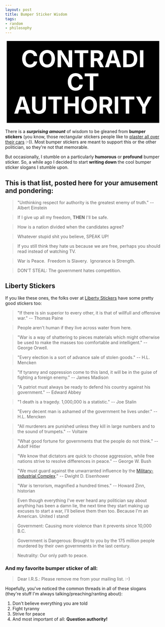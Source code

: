 ```yaml
---
layout: post
title: Bumper Sticker Wisdom
tags:
- random
- philosophy
---
```


<div style="font-size: 75px;color:#FFF;border:#FFF solid 5px;text-align:center;background-color:#000;line-height:75px;font-weight:bold;padding:20px;margin:5px 0;">CONTRADICT AUTHORITY</div>

There is a ***surprising amount*** of wisdom to be gleaned from **bumper stickers** (you know, those rectangular stickers people like to [plaster all over their cars](/images/bumper-sticker-car.jpg) :-)). Most bumper stickers are meant to support this or the other politician, so they're not that memorable.

But occasionally, I stumble on a particularly **humorous** or **profound** bumper sticker. So, a while ago I decided to start **writing down** the cool bumper sticker slogans I stumble upon.

## This is that list, posted here for your amusement and pondering:

> "Unthinking respect for authority is the greatest enemy of truth." -- Albert Einstein

> If I give up all my freedom, **THEN** I'll be safe.

> How is a nation divided when the candidates agree?

> Whatever stupid shit you believe, SPEAK UP!

> If you still think they hate us because we are free, perhaps you should read instead of watching TV.

> War is Peace.  Freedom is Slavery.  Ignorance is Strength.

> DON'T STEAL: The government hates competition.

## Liberty Stickers

If you like these ones, the folks over at [Liberty Stickers](http://www.libertystickers.com/) have some pretty good stickers too:

> "If there is sin superior to every other, it is that of willfull and offensive war." -- Thomas Paine

> People aren't human if they live across water from here.

> "War is a way of shattering to pieces materials which might otherwise be used to make the masses too comfortable and intelligent." -- George Orwell.

> "Every election is a sort of advance sale of stolen goods." -- H.L. Mencken

> "If tyranny and oppression come to this land, it will be in the guise of fighting a foreign enemy." -- James Madison

> "A patriot must always be ready to defend his country against his government." -- Edward Abbey

> "1 death is a tragedy. 1,000,000 is a statistic." -- Joe Stalin

> "Every decent man is ashamed of the government he lives under." -- H.L. Mencken

> "All murderers are punished unless they kill in large numbers and to the sound of trumpets." -- Voltaire

> "What good fortune for governments that the people do not think." -- Adolf Hitler

> "We know that dictators are quick to choose aggression, while free nations strive to resolve differences in peace." -- George W. Bush

> "We must guard against the unwarranted influence by the [Military-industrial Complex](http://en.wikipedia.org/wiki/Military-industrial_complex)." -- Dwight D. Eisenhower

> "War is terrorism, magnified a hundred times." -- Howard Zinn, historian

> Even though everything I've ever heard any politician say about anything has been a damn lie, the next time they start making up excuses to start a war, I'll believe them then too. Because I'm an American. United I stand!

> Government: Causing more violence than it prevents since 10,000 B.C.

> Government is Dangerous: Brought to you by the 175 million people murdered by their own governments in the last century.

> Neutrality: Our only path to peace.

### And my favorite bumper sticker of all:

> Dear I.R.S.: Please remove me from your mailing list. :-)

Hopefully, you've noticed the common threads in all of these slogans (they're stuff I'm always talking/preaching/ranting about):

1. Don't believe everything you are told
2. Fight tyranny
3. Strive for peace
4. And most important of all: **Question authority!**